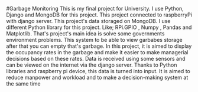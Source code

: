 #Garbage Monitoring
This is my final project for University. I use Python, Django and MongoDB for this project. This project connected to raspberryPi with django server. 
This project's data storaged on MongoDB.
I use different Python library for this project. Like; RPi.GPIO , Numpy , Pandas and Matplotlib.
That's project's main idea is solve some governments environment problems.
This system to be able to view garbabes storage after that you can empty that's garbage.
In this project, it is aimed to display the occupancy rates in the garbage and make it easier to make managerial decisions based on these rates.
Data is received using some sensors and can be viewed on the internet via the django server.
Thanks to Python libraries and raspberry pi device, this data is turned into input.
It is aimed to reduce manpower and workload and to make a decision-making system at the same time
